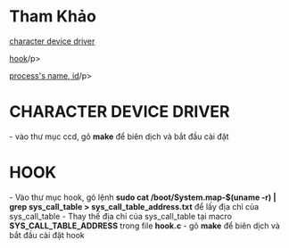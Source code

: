 <h1>Tham Khảo</h1>
<p><a href="http://derekmolloy.ie/writing-a-linux-kernel-module-part-2-a-character-device/">character device driver</a></p>
<p><a href="https://www.linuxtopia.org/online_books/Linux_Kernel_Module_Programming_Guide/x958.html">hook</a>/p>
<p><a href="https://unix.stackexchange.com/questions/347245/i-want-to-know-which-process-open-the-kernel-device-driver">process's name, id</a>/p>

<h1>CHARACTER DEVICE DRIVER</h1>
- vào thư mục ccd, gõ <b>make</b> để biên dịch và bắt đầu cài đặt

<h1>HOOK</h1>
- Vào thư mục hook, gõ lệnh <b>sudo cat /boot/System.map-$(uname -r) | grep sys_call_table  > sys_call_table_address.txt</b> để lấy địa chỉ của sys_call_table
- Thay thế địa chỉ của sys_call_table tại macro <b>SYS_CALL_TABLE_ADDRESS</b> trong file <b>hook.c</b>
- gõ <b>make</b> để biên dịch và bắt đầu cài đặt hook
